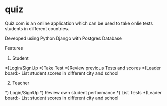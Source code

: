 # quiz


Quiz.com is an online application which can be used to take onlie tests students in different countries.

Deveoped using Python Django with Postgres Database

Features

1) Student

*)Login/SignUp
*)Take Test
*)Review previous Tests and scores
*)Leader board:- List student scores in different city and school


2) Teacher


*) Login/SignUp
*) Review own student performance
*) List Tests
*)Leader board:- List student scores in different city and school
